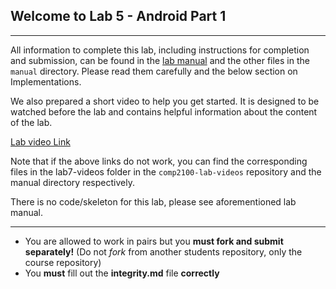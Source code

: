 ## Welcome to Lab 5 - Android Part 1

* * *

All information to complete this lab, including instructions for completion and submission, can be found in the [lab manual](manual/Introduction.md) and the other files in the `manual` directory. Please read them carefully and the below section on Implementations.

We also prepared a short video to help you get started. It is designed to be watched before the lab and contains helpful information about the content of the lab.

[Lab video Link](https://gitlab.cecs.anu.edu.au/comp2100/student-resources/comp2100-lab-videos/-/blob/main/lab7-videos/Lab7Video.mp4)

Note that if the above links do not work, you can find the corresponding files in the lab7-videos folder in the ``comp2100-lab-videos`` repository and the manual directory respectively.

There is no code/skeleton for this lab, please see 
aforementioned lab manual. 
***
- You are allowed to work in pairs but you **must fork and submit separately!** (Do not *fork* from another students repository, only the course repository)
- You **must** fill out the **integrity.md** file **correctly**
